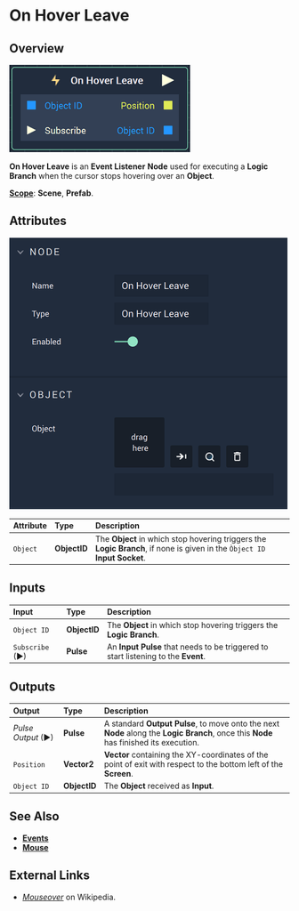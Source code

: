 # On Hover Leave

## Overview

![The On Hover Leave Node.](../../../.gitbook/assets/onhoverleavenode.png)

**On Hover Leave** is an **Event Listener** **Node** used for executing a **Logic Branch** when the cursor stops hovering over an **Object**.

[**Scope**](../../overview.md#scopes): **Scene**, **Prefab**.

## Attributes

![The On Hover Leave Node Attributes.](../../../.gitbook/assets/onhoverleaveattributes.png)

| Attribute | Type | Description |
| :--- | :--- | :--- |
| `Object` | **ObjectID** | The **Object** in which stop hovering triggers the **Logic Branch**, if none is given in the `Òbject ID` **Input Socket**. |

## Inputs

| Input | Type | Description |
| :--- | :--- | :--- |
| `Object ID` | **ObjectID** | The **Object** in which stop hovering triggers the **Logic Branch**. |
| `Subscribe` (►)|**Pulse** | An **Input Pulse** that needs to be triggered to start listening to the **Event**. |

## Outputs

| Output | Type | Description |
| :--- | :--- | :--- |
| _Pulse Output_ \(►\) | **Pulse** | A standard **Output Pulse**, to move onto the next **Node** along the **Logic Branch**, once this **Node** has finished its execution. |
| `Position` | **Vector2** | **Vector** containing the XY-coordinates of the point of exit with respect to the bottom left of the **Screen**. |
| `Object ID` | **ObjectID** | The **Object** received as **Input**. |

## See Also

* [**Events**](../)
* [**Mouse**](./)

## External Links

* [_Mouseover_](https://en.wikipedia.org/wiki/Mouseover) on Wikipedia.


